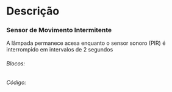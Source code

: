 # Descrição

### Sensor de Movimento Intermitente

A lâmpada permanece acesa enquanto o sensor sonoro (PIR) é interrompido em intervalos de 2 segundos

###### Blocos:

###### Código:
